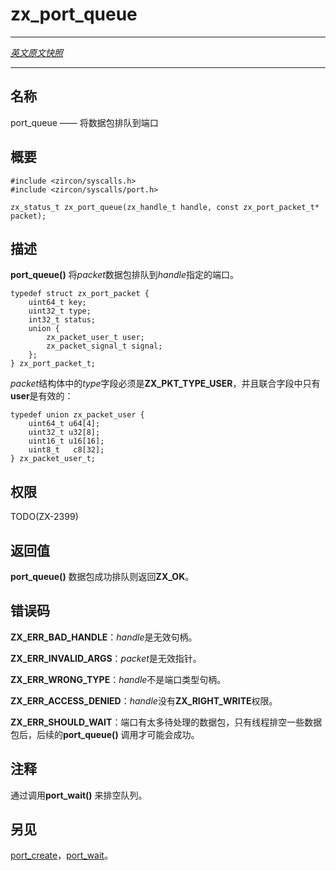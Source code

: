 # zx_port_queue
---

[*英文原文快照*](https://github.com/fuchsia-mirror/zircon/blob/d17af78df889107ed5035b3f420567675a3c6ee5/docs/syscalls/port_queue.md)

---
<!-- ## NAME -->
## 名称

<!-- port_queue - queue a packet to an port -->
port_queue —— 将数据包排队到端口

<!-- ## SYNOPSIS -->
## 概要

```
#include <zircon/syscalls.h>
#include <zircon/syscalls/port.h>

zx_status_t zx_port_queue(zx_handle_t handle, const zx_port_packet_t* packet);

```

<!-- ## DESCRIPTION -->
## 描述

<!-- **port_queue**() queues a *packet* to the port specified
by *handle*. -->
**port_queue()** 将*packet*数据包排队到*handle*指定的端口。

```
typedef struct zx_port_packet {
    uint64_t key;
    uint32_t type;
    int32_t status;
    union {
        zx_packet_user_t user;
        zx_packet_signal_t signal;
    };
} zx_port_packet_t;

```

<!-- In *packet* *type* should be **ZX_PKT_TYPE_USER** and only the **user**
union element is considered valid: -->
*packet*结构体中的*type*字段必须是**ZX_PKT_TYPE_USER**，并且联合字段中只有**user**是有效的：

```
typedef union zx_packet_user {
    uint64_t u64[4];
    uint32_t u32[8];
    uint16_t u16[16];
    uint8_t   c8[32];
} zx_packet_user_t;

```

<!-- ## RIGHTS -->
## 权限

TODO(ZX-2399)

<!-- ## RETURN VALUE -->
## 返回值

<!-- **port_queue**() returns **ZX_OK** on successful queue of a packet. -->
**port_queue()** 数据包成功排队则返回**ZX_OK**。

<!-- ## ERRORS -->
## 错误码

<!-- **ZX_ERR_BAD_HANDLE** *handle* isn't a valid handle -->
**ZX_ERR_BAD_HANDLE**：*handle*是无效句柄。

<!-- **ZX_ERR_INVALID_ARGS** *packet* is an invalid pointer. -->
**ZX_ERR_INVALID_ARGS**：*packet*是无效指针。

<!-- **ZX_ERR_WRONG_TYPE** *handle* is not a port handle. -->
**ZX_ERR_WRONG_TYPE**：*handle*不是端口类型句柄。

<!-- **ZX_ERR_ACCESS_DENIED** *handle* does not have **ZX_RIGHT_WRITE**. -->
**ZX_ERR_ACCESS_DENIED**：*handle*没有**ZX_RIGHT_WRITE**权限。

<!-- **ZX_ERR_SHOULD_WAIT** the port has too many pending packets. Once a thread
has drained some packets a new **port_queue**() call will likely succeed. -->
**ZX_ERR_SHOULD_WAIT**：端口有太多待处理的数据包，只有线程排空一些数据包后，后续的**port_queue()** 调用才可能会成功。

<!-- ## NOTES -->
## 注释

<!-- The queue is drained by calling **port_wait**(). -->
通过调用**port_wait()** 来排空队列。


<!-- ## SEE ALSO -->
## 另见

<!-- [port_create](port_create.md).
[port_wait](port_wait.md). -->

[port_create](port_create.md)，[port_wait](port_wait.md)。
